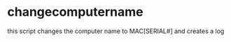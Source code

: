 changecomputername
==================

this script changes the computer name to MAC[SERIAL#] and creates a log 
